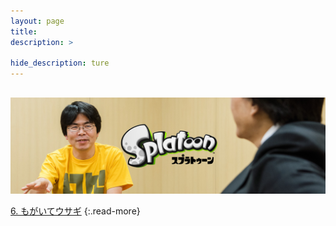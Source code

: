 ```yaml
---
layout: page
title: 
description: >
  
hide_description: ture
---
```

## 

![](/interviews/jp/WiiU/agmj/vol1/img/mainvisual5.jpg)


[6. もがいてウサギ](6.md)
{:.read-more}